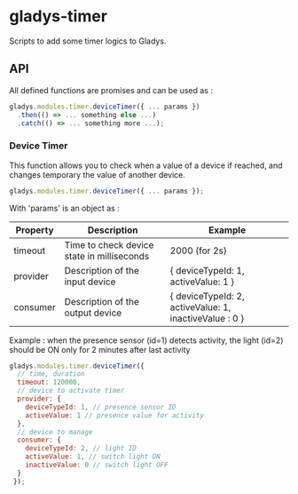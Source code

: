 # gladys-timer
Scripts to add some timer logics to Gladys.

## API
All defined functions are promises and can be used as :
```javascript
gladys.modules.timer.deviceTimer({ ... params })
  .then(() => ... something else ...) 
  .catch(() => ... something more ...); 
```

### Device Timer
This function allows you to check when a value of a device if reached, and changes temporary the value of another device.

```javascript
gladys.modules.timer.deviceTimer({ ... params });
```

With 'params' is an object as :

| Property        | Description           | Example  |
| --- | --- | --- |
| timeout         | Time to check device state in milliseconds | 2000 (for 2s) |
| provider        | Description of the input device            | { deviceTypeId: 1, activeValue: 1 } |
| consumer        | Description of the output device           | { deviceTypeId: 2, activeValue: 1, inactiveValue : 0 } |

Example : when the presence sensor (id=1) detects activity, the light (id=2) should be ON only for 2 minutes after last activity

```javascript
gladys.modules.timer.deviceTimer({
  // time, duration 
  timeout: 120000,
  // device to activate timer
  provider: {
    deviceTypeId: 1, // presence sensor ID
    activeValue: 1 // presence value for activity
  },
  // device to manage
  consumer: {
    deviceTypeId: 2, // light ID
    activeValue: 1, // switch light ON
    inactiveValue: 0 // switch light OFF
  }
 });
```
